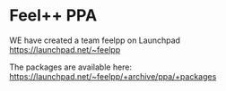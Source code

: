 Feel++ PPA 
==========

WE have created a team feelpp on Launchpad
https://launchpad.net/~feelpp

The packages are available here:
https://launchpad.net/~feelpp/+archive/ppa/+packages
